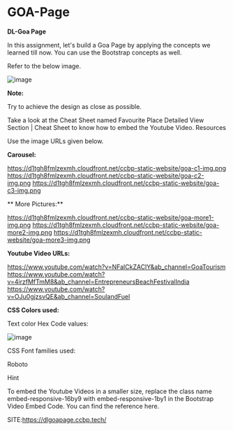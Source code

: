# GOA-Page
**DL-Goa Page**

In this assignment, let's build a Goa Page by applying the concepts we learned till now. You can use the Bootstrap concepts as well.


Refer to the below image.

![image](https://github.com/P-Joel-Prakash/DL-GOA-Page/assets/135586760/4d85eb7d-b0cb-4762-ae72-c38370464b3b)


 


**Note:**

Try to achieve the design as close as possible.

Take a look at the Cheat Sheet named Favourite Place Detailed View Section | Cheat Sheet to know how to embed the Youtube Video.
Resources

Use the image URLs given below.



**Carousel:**

https://d1tgh8fmlzexmh.cloudfront.net/ccbp-static-website/goa-c1-img.png
https://d1tgh8fmlzexmh.cloudfront.net/ccbp-static-website/goa-c2-img.png
https://d1tgh8fmlzexmh.cloudfront.net/ccbp-static-website/goa-c3-img.png

**
More Pictures:**

https://d1tgh8fmlzexmh.cloudfront.net/ccbp-static-website/goa-more1-img.png
https://d1tgh8fmlzexmh.cloudfront.net/ccbp-static-website/goa-more2-img.png
https://d1tgh8fmlzexmh.cloudfront.net/ccbp-static-website/goa-more3-img.png

**Youtube Video URLs:**

https://www.youtube.com/watch?v=NFalCkZAClY&ab_channel=GoaTourism
https://www.youtube.com/watch?v=4irzfMfTmM8&ab_channel=EntrepreneursBeachFestivalIndia
https://www.youtube.com/watch?v=OJu0gjzsvQE&ab_channel=SoulandFuel


**CSS Colors used:**

Text color Hex Code values:

![image](https://github.com/P-Joel-Prakash/DL-GOA-Page/assets/135586760/baca205e-e1f4-4bc0-a90b-bbacaf6f99b9)

CSS Font families used:

Roboto

Hint

To embed the Youtube Videos in a smaller size, replace the class name embed-responsive-16by9 with embed-responsive-1by1 in the Bootstrap Video Embed Code. You can find the reference here.

SITE:https://dlgoapage.ccbp.tech/
